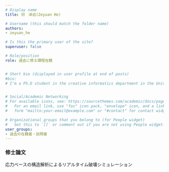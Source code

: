 ```yaml
---
# Display name
title: 何　泽远(Zeyuan He)

# Username (this should match the folder name)
authors: 
- zeyuan_he

# Is this the primary user of the site?
superuser: false

# Role/position
role: 過去に修士課程在籍


# Short bio (displayed in user profile at end of posts)
#bio: 
# I'm a Ph.D student in the creative informatics department in the University of Tokyo


# Social/Academic Networking
# For available icons, see: https://sourcethemes.com/academic/docs/page-builder/#icons
#   For an email link, use "fas" icon pack, "envelope" icon, and a link in the
#   form "mailto:your-email@example.com" or "#contact" for contact widget.

# Organizational groups that you belong to (for People widget)
#   Set this to `[]` or comment out if you are not using People widget.
user_groups:
- 過去の在籍者・訪問者
---
```


### 修士論文
応力ベースの構造解析によるリアルタイム破壊シミュレーション
